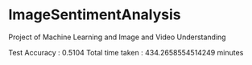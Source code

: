 # ImageSentimentAnalysis
Project of Machine Learning and Image and Video Understanding


Test Accuracy : 0.5104
Total time taken : 434.2658554514249 minutes